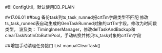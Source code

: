 
#!!!
ConfigUtil，默认使用DB_PLAIN

#v17.06.01
##bug 备份task到ts_task_runned报crtTm字段类型不匹配
修改ts_task_runned表自动生成的GenTaskRunned对象的crtTm字段，修改为时间戳类型。
波及类：
TimingInnerManager，修改delTaskAndBackup和clearTaskNotInDbButInPool，手动转换并拷贝ts_task对象的crtTm字段

##增加手动清理任务接口
List<GenTask> manualClearTask()
